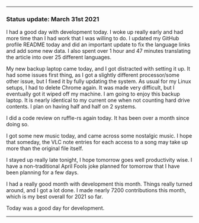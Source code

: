 
***

### Status update: March 31st 2021

I had a good day with development today. I woke up really early and had more time than I had work that I was willing to do. I updated my GitHub profile README today and did an important update to fix the language links and add some new data. I also spent over 1 hour and 47 minutes translating the article into over 25 different languages.

My new backup laptop came today, and I got distracted with setting it up. It had some issues first thing, as I got a slightly different processor/some other issue, but I fixed it by fully updating the system. As usual for my Linux setups, I had to delete Chrome again. It was made very difficult, but I eventually got it wiped off my machine. I am going to enjoy this backup laptop. It is nearly identical to my current one when not counting hard drive contents. I plan on having half and half on 2 systems.

I did a code review on ruffle-rs again today. It has been over a month since doing so.

I got some new music today, and came across some nostalgic music. I hope that someday, the VLC note entries for each access to a song may take up more than the original file itself.

I stayed up really late tonight, I hope tomorrow goes well productivity wise. I have a non-traditional April Fools joke planned for tomorrow that I have been planning for a few days.

I had a really good month with development this month. Things really turned around, and I got a lot done. I made nearly 7200 contributions this month, which is my best overall for 2021 so far.

Today was a good day for development.

***

